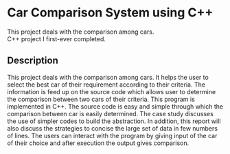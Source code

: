# Car Comparison System using C++ 
This project deals with the comparison among cars.  
C++ project I first-ever completed.

## Description
This project deals with the comparison among cars. It helps the user to select the best
car of their requirement according to their criteria.
The information is feed up on the source code which allows user to determine the
comparison between two cars of their criteria. This program is implemented in C++. The
source code is easy and simple through which the comparison between car is easily
determined. The case study discusses the use of simpler codes to build the abstraction.
In addition, this report will also discuss the strategies to concise the large set of data
in few numbers of lines.
The users can interact with the program by giving input of the car of their choice and
after execution the output gives comparison.

